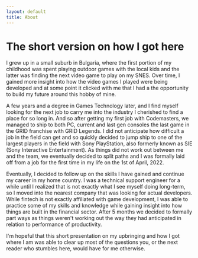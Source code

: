 ```yaml
---
layout: default
title: About
---
```

# The short version on how I got here

I grew up in a small suburb in Bulgaria, where the first portion of my childhood was spent playing outdoor games with the local kids and the latter was finding the next video game to play on my SNES. Over time, I gained more insight into how the video games I played were being developed and at some point it clicked with me that I had a the opportunity to build my future around this hobby of mine.

A few years and a degree in Games Technology later, and I find myself looking for the next job to carry me into the industry I cherished to find a place for so long in. And so after getting my first job with Codemasters, we managed to ship to both PC, current and last gen consoles the last game in the GRID franchise with GRID Legends. I did not anticipate how difficult a job in the field can get and so quickly decided to jump ship to one of the largest players in the field with Sony PlayStation, also formerly known as SIE (Sony Interactive Entertainment).
As things did not work out between me and the team, we eventually decided to split paths and I was formally laid off from a job for the first time in my life on the 1st of April, 2022.

Eventually, I decided to follow up on the skills I have gained and continue my career in my home country. I was a technical support engineer for a while until I realized that is not exactly what I see myself doing long-term, so I moved into the nearest company that was looking for actual developers. While fintech is not exactly affiliated with game development, I was able to practice some of my skills and knowledge while gaining insight into how things are built in the financial sector. After 5 months we decided to formally part ways as things weren't working out the way they had anticipated in relation to performance of productivity.

I'm hopeful that this short presentation on my upbringing and how I got where I am was able to clear up most of the questions you, or the next reader who stumbles here, would have for me otherwise.
